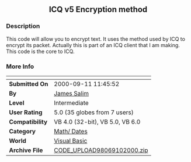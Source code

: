 ﻿<div align="center">

## ICQ v5 Encryption method


</div>

### Description

This code will allow you to encrypt text. It uses the method used by ICQ to encrypt its packet. Actually this is part of an ICQ client that I am making. This code is the core to ICQ.
 
### More Info
 


<span>             |<span>
---                |---
**Submitted On**   |2000-09-11 11:45:52
**By**             |[James Salim](https://github.com/Planet-Source-Code/PSCIndex/blob/master/ByAuthor/james-salim.md)
**Level**          |Intermediate
**User Rating**    |5.0 (35 globes from 7 users)
**Compatibility**  |VB 4\.0 \(32\-bit\), VB 5\.0, VB 6\.0
**Category**       |[Math/ Dates](https://github.com/Planet-Source-Code/PSCIndex/blob/master/ByCategory/math-dates__1-37.md)
**World**          |[Visual Basic](https://github.com/Planet-Source-Code/PSCIndex/blob/master/ByWorld/visual-basic.md)
**Archive File**   |[CODE\_UPLOAD98069102000\.zip](https://github.com/Planet-Source-Code/james-salim-icq-v5-encryption-method__1-11398/archive/master.zip)








